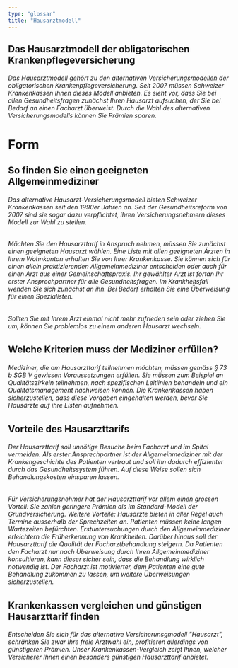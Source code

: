 ```yaml
---
type: "glossar"
title: "Hausarztmodell"
---
```


## Das Hausarztmodell der obligatorischen Krankenpflegeversicherung

###### Das Hausarztmodell gehört zu den alternativen Versicherungsmodellen der obligatorischen Krankenpflegeversicherung. Seit 2007 müssen Schweizer Krankenkassen Ihnen dieses Modell anbieten. Es sieht vor, dass Sie bei allen Gesundheitsfragen zunächst Ihren Hausarzt aufsuchen, der Sie bei Bedarf an einen Facharzt überweist. Durch die Wahl des alternativen Versicherungsmodells können Sie Prämien sparen.

# Form

## So finden Sie einen geeigneten Allgemeinmediziner

###### Das alternative Hausarzt-Versicherungsmodell bieten Schweizer Krankenkassen seit den 1990er Jahren an. Seit der Gesundheitsreform von 2007 sind sie sogar dazu verpflichtet, ihren Versicherungsnehmern dieses Modell zur Wahl zu stellen.

###### Möchten Sie den Hausarzttarif in Anspruch nehmen, müssen Sie zunächst einen geeigneten Hausarzt wählen. Eine Liste mit allen geeigneten Ärzten in Ihrem Wohnkanton erhalten Sie von Ihrer Krankenkasse. Sie können sich für einen allein praktizierenden Allgemeinmediziner entscheiden oder auch für einen Arzt aus einer Gemeinschaftspraxis. Ihr gewählter Arzt ist fortan Ihr erster Ansprechpartner für alle Gesundheitsfragen. Im Krankheitsfall wenden Sie sich zunächst an ihn. Bei Bedarf erhalten Sie eine Überweisung für einen Spezialisten.

###### Sollten Sie mit Ihrem Arzt einmal nicht mehr zufrieden sein oder ziehen Sie um, können Sie problemlos zu einem anderen Hausarzt wechseln.

## Welche Kriterien muss der Mediziner erfüllen?

###### Mediziner, die am Hausarzttarif teilnehmen möchten, müssen gemäss § 73 b SGB V gewissen Voraussetzungen erfüllen. Sie müssen zum Beispiel an Qualitätszirkeln teilnehmen, nach spezifischen Leitlinien behandeln und ein Qualitätsmanagement nachweisen können. Die Krankenkassen haben sicherzustellen, dass diese Vorgaben eingehalten werden, bevor Sie Hausärzte auf ihre Listen aufnehmen.

## Vorteile des Hausarzttarifs

###### Der Hausarzttarif soll unnötige Besuche beim Facharzt und im Spital vermeiden. Als erster Ansprechpartner ist der Allgemeinmediziner mit der Krankengeschichte des Patienten vertraut und soll ihn dadurch effizienter durch das Gesundheitssystem führen. Auf diese Weise sollen sich Behandlungskosten einsparen lassen.

###### Für Versicherungsnehmer hat der Hausarzttarif vor allem einen grossen Vorteil: Sie zahlen geringere Prämien als im Standard-Modell der Grundversicherung. Weitere Vorteile: Hausärzte bieten in aller Regel auch Termine ausserhalb der Sprechzeiten an. Patienten müssen keine langen Wartezeiten befürchten. Erstuntersuchungen durch den Allgemeinmediziner erleichtern die Früherkennung von Krankheiten. Darüber hinaus soll der Hausarzttarif die Qualität der Facharztbehandlung steigern. Da Patienten den Facharzt nur nach Überweisung durch Ihren Allgemeinmediziner konsultieren, kann dieser sicher sein, dass die Behandlung wirklich notwendig ist. Der Facharzt ist motivierter, dem Patienten eine gute Behandlung zukommen zu lassen, um weitere Überweisungen sicherzustellen.

## Krankenkassen vergleichen und günstigen Hausarzttarif finden

###### Entscheiden Sie sich für das alternative Versicherunsgmodell "Hausarzt", schränken Sie zwar Ihre freie Arztwahl ein, profitieren allerdings von günstigeren Prämien. Unser Krankenkassen-Vergleich zeigt Ihnen, welcher Versicherer Ihnen einen besonders günstigen Hausarzttarif anbietet.
